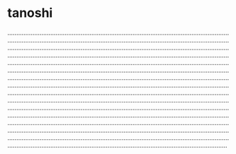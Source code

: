 # tanoshi
...............................................................................................................................................................................................................................................................................................................................................................................................................................................................................................................................................................................................................................................................................................................................................................................................................................................................................................................................................................................................................................................................................................................................................................................................................................................................................................................................................................................................................................................................................................................................................................................................................................................................................................................................................................................................................................................................................................................................................................................................................................................................